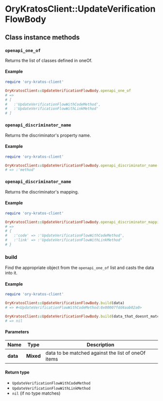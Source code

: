 # OryKratosClient::UpdateVerificationFlowBody

## Class instance methods

### `openapi_one_of`

Returns the list of classes defined in oneOf.

#### Example

```ruby
require 'ory-kratos-client'

OryKratosClient::UpdateVerificationFlowBody.openapi_one_of
# =>
# [
#   :'UpdateVerificationFlowWithCodeMethod',
#   :'UpdateVerificationFlowWithLinkMethod'
# ]
```

### `openapi_discriminator_name`

Returns the discriminator's property name.

#### Example

```ruby
require 'ory-kratos-client'

OryKratosClient::UpdateVerificationFlowBody.openapi_discriminator_name
# => :'method'
```

### `openapi_discriminator_name`

Returns the discriminator's mapping.

#### Example

```ruby
require 'ory-kratos-client'

OryKratosClient::UpdateVerificationFlowBody.openapi_discriminator_mapping
# =>
# {
#   :'code' => :'UpdateVerificationFlowWithCodeMethod',
#   :'link' => :'UpdateVerificationFlowWithLinkMethod'
# }
```

### build

Find the appropriate object from the `openapi_one_of` list and casts the data into it.

#### Example

```ruby
require 'ory-kratos-client'

OryKratosClient::UpdateVerificationFlowBody.build(data)
# => #<UpdateVerificationFlowWithCodeMethod:0x00007fdd4aab02a0>

OryKratosClient::UpdateVerificationFlowBody.build(data_that_doesnt_match)
# => nil
```

#### Parameters

| Name | Type | Description |
| ---- | ---- | ----------- |
| **data** | **Mixed** | data to be matched against the list of oneOf items |

#### Return type

- `UpdateVerificationFlowWithCodeMethod`
- `UpdateVerificationFlowWithLinkMethod`
- `nil` (if no type matches)

